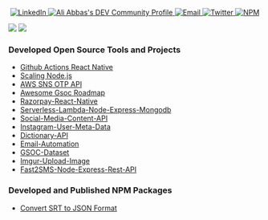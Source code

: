 <p align="center">
  

  <a href="https://www.linkedin.com/in/ali-abbas-software-developer/">
    <img alt="LinkedIn"
      src="https://img.shields.io/badge/-LinkedIn-blue?style=for-the-badge&logo=Linkedin&logoColor=white">
  </a>
  
  <a href="https://dev.to/realabbas">
   <img src="https://img.shields.io/badge/-Dev.to-black?style=for-the-badge&logo=Dev.to&logoColor=whiteg" alt="Ali Abbas's DEV Community Profile">
  </a>
     <a href="mailto:irizviali@gmail.com">
    <img alt="Email"
      src="https://img.shields.io/badge/-Gmail-c14438?style=for-the-badge&logo=Gmail&logoColor=white&link=mailto:johnatan.dias@gmail.com">
  </a>
  <a href="https://twitter.com/aliremarks">
    <img alt="Twitter"
      src="https://img.shields.io/badge/-Twitter-1ca0f1?style=for-the-badge&labelColor=1ca0f1&logo=twitter&logoColor=white">
  </a>
  
   <a href="https://www.npmjs.com/~realabbas?tab=packages">
    <img alt="NPM"
      src="https://img.shields.io/badge/-npm-red?style=for-the-badge&logo=npm&logoColor=white">
   </a>
 
</p>

![](https://github-readme-stats.vercel.app/api?username=realabbas&show_icons=true&theme=chartreuse-dark)
![](https://github-readme-stats.vercel.app/api/top-langs/?username=realabbas&layout=compact&theme=chartreuse-dark)

### Developed Open Source Tools and Projects

- [Github Actions React Native](https://github.com/realabbas/Github-Actions-React-Native)
- [Scaling Node.js](https://github.com/realabbas/scaling-nodejs)
- [AWS SNS OTP API](https://github.com/realabbas/AWS-SNS-OTP-API)
- [Awesome Gsoc Roadmap](https://github.com/realabbas/awesome-gsoc-roadmap)
- [Razorpay-React-Native](https://github.com/realabbas/razorpay-react-native)
- [Serverless-Lambda-Node-Express-Mongodb](https://github.com/realabbas/serverless-lambda-node-express-mongodb)
- [Social-Media-Content-API](https://github.com/realabbas/Social-Media-Content-API)
- [Instagram-User-Meta-Data](https://github.com/realabbas/instagram-user-meta-data)
- [Dictionary-API](https://github.com/realabbas/dictionary-api)
- [Email-Automation](https://github.com/realabbas/email-automation)
- [GSOC-Dataset](https://github.com/realabbas/gsoc-dataset)
- [Imgur-Upload-Image](https://github.com/realabbas/imgur-upload-image)
- [Fast2SMS-Node-Express-Rest-API](https://github.com/realabbas/fast2sms-node-express-rest-api)

### Developed and Published NPM Packages 

- [Convert SRT to JSON Format](https://www.npmjs.com/package/srt-convert-json)
